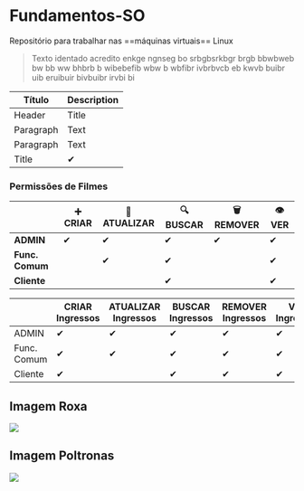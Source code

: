 # Fundamentos-SO
Repositório para trabalhar nas ==máquinas virtuais== Linux
> Texto identado acredito enkge ngnseg bo srbgbsrkbgr brgb bbwbweb bw bb ww bhbrb b wibebefib wbw b wbfibr ivbrbvcb eb kwvb buibr uib eruibuir bivbuibr irvbi bi

| Título | Description |
| - | - |
| Header | Title |
| Paragraph | Text | 
| Paragraph | Text |
| Title | ✔ |  |

### Permissões de Filmes
|              | ➕ CRIAR | 🔁 ATUALIZAR | 🔍 BUSCAR | 🗑️ REMOVER | 👁️ VER |
| ------------ | --------- | ------------ | ---------- | ---------- | ------- |
| **ADMIN**     |   ✔     |     ✔        |     ✔      |     ✔      |    ✔   |
| **Func. Comum** |        |      ✔      |       ✔     |            |    ✔   |
| **Cliente**   |          |              |      ✔     |            |    ✔   |

|       | CRIAR Ingressos | ATUALIZAR Ingressos | BUSCAR Ingressos | REMOVER Ingressos | VER Ingressos |
| ----- | --------------- | ------------------- | ---------------- | ----------------- | ------------- |
| ADMIN |        ✔        |         ✔          |        ✔        |        ✔         |       ✔       |
| Func. Comum |        ✔        |         ✔          |        ✔        |        ✔         |       ✔       |
| Cliente |        ✔        |                    |        ✔        |        ✔         |       ✔       |

## Imagem Roxa
![](https://i.imgur.com/rZkNahQ.jpg)

## Imagem Poltronas
![](https://i.imgur.com/7capjUH.jpg)
